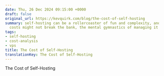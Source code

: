 ```yaml
---
date: Thu, 26 Dec 2024 09:15:00 +0000
draft: false
original_url: https://kevquirk.com/blog/the-cost-of-self-hosting
summary: self-hosting can be a rollercoaster of fun and complexity, and while the
  costs might not break the bank, the mental gymnastics of managing it surely will!
tags:
- self-hosting
- cost-analysis
- vps
title: The Cost of Self-Hosting
translationKey: The Cost of Self-Hosting
---
```


The Cost of Self-Hosting